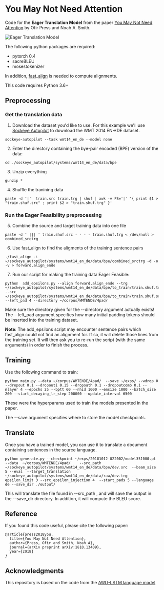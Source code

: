 # You May Not Need Attention

Code for the **Eager Translation Model** from the paper [You May Not Need Attention](https://arxiv.org/abs/1810.13409) by Ofir Press and Noah A. Smith. 

![Eager Translation Model](http://ofir.io/images/eagertranslation/eagertranslationmodel.png)

The following python packages are required:
* pytorch 0.4
* sacreBLEU
* mosestokenizer

In addition, [fast_align](https://github.com/clab/fast_align) is needed to compute alignments. 

This code requires Python 3.6+

## Preprocessing 
### Get the translation data
1. Download the dataset you'd like to use. For this example we'll use [Sockeye Autopilot](https://github.com/awslabs/sockeye/tree/master/sockeye_contrib/autopilot) to download the WMT 2014 EN->DE dataset.
```
sockeye-autopilot --task wmt14_en_de --model none
```
2. Enter the directory containing the bye-pair encoded (BPE) version of the data:
```
cd ./sockeye_autopilot/systems/wmt14_en_de/data/bpe
```
3. Unzip everything
```
gunzip *
```
4. Shuffle the tranining data
```
paste -d '|'  train.src train.trg | shuf | awk -v FS='|' '{ print $1 > "train.shuf.src" ; print $2 > "train.shuf.trg" }'
```


### Run the Eager Feasibility preprocessing

5. Combine the source and target training data into one file
```
paste -d ' ||| ' train.shuf.src - - - - train.shuf.trg < /dev/null > combined_srctrg
```

6. Use fast_align to find the aligments of the training sentence pairs
```
./fast_align -i ~/sockeye_autopilot/systems/wmt14_en_de/data/bpe/combined_srctrg -d -o -v > forward.align_ende
```

7. Run our script for making the training data Eager Feasible:
```
python  add_epsilons.py --align forward.align_ende --trg ~/sockeye_autopilot/systems/wmt14_en_de/data/bpe/to_train/train.shuf.trg --src ~/sockeye_autopilot/systems/wmt14_en_de/data/bpe/to_train/train.shuf.src --left_pad 4 --directory ~/corpus/WMTENDE/4pad/ 
```
Make sure the directory given for the --directory argument actually exists!
The --left_pad argument specifies how many initial padding tokens should be inserted into the training dataset. 

**Note:** The add_epsilons script may encounter sentence pairs which fast_align could not find an alignment for. If so, it will delete those lines from the training set. It will then ask you to re-run the script (with the same arguments) in order to finish the process. 



## Training
Use the following command to train:

```
python main.py --data ~/corpus/WMTENDE/4pad/  --save ~/exps/ --wdrop 0 --dropout 0.1 --dropouti 0.15 --dropouth 0.1 --dropoutcomb 0.1 --nlayer 4 --epochs 25 --bptt 60 --nhid 1000 --emsize 1000 --batch_size 200 --start_decaying_lr_step 200000 --update_interval 6500
```
These were the hyperparams used to train the models presented in the paper.

The --save argument specifies where to store the model checkpoints.  

## Translate
Once you have a trained model, you can use it to translate a document containing sentences in the source language.
```
python generate.py --checkpoint ~/exps/20181012-022002/model351000.pt  --data  ~/corpus/WMTENDE/4pad/    --src_path  ~/sockeye_autopilot/systems/wmt14_en_de/data/bpe/dev.src  --beam_size 5 --eval  --target_translation ~/sockeye_autopilot/systems/wmt14_en_de/data/raw/dev.trg  --epsilon_limit 3 --src_epsilon_injection 4  --start_pads 5 --language de --save_dir ./output/
```

This will translate the file found in --src_path , and will save the output in the --save_dir directory. In addition, it will compute the BLEU score. 


## Reference
If you found this code useful, please cite the following paper:

```
@article{press2018you,
  title={You May Not Need Attention},
  author={Press, Ofir and Smith, Noah A},
  journal={arXiv preprint arXiv:1810.13409},
  year={2018}
}
```

## Acknowledgments

This repository is based on the code from the [AWD-LSTM language model](https://github.com/salesforce/awd-lstm-lm). 
